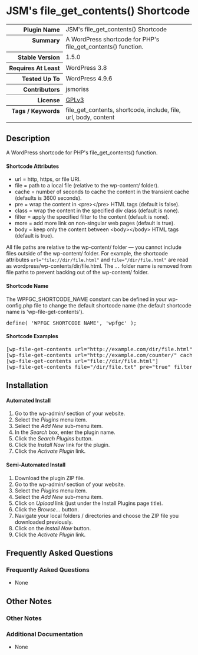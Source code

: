 <h1>JSM&#039;s file_get_contents() Shortcode</h1>

<table>
<tr><th align="right" valign="top" nowrap>Plugin Name</th><td>JSM&#039;s file_get_contents() Shortcode</td></tr>
<tr><th align="right" valign="top" nowrap>Summary</th><td>A WordPress shortcode for PHP&#039;s file_get_contents() function.</td></tr>
<tr><th align="right" valign="top" nowrap>Stable Version</th><td>1.5.0</td></tr>
<tr><th align="right" valign="top" nowrap>Requires At Least</th><td>WordPress 3.8</td></tr>
<tr><th align="right" valign="top" nowrap>Tested Up To</th><td>WordPress 4.9.6</td></tr>
<tr><th align="right" valign="top" nowrap>Contributors</th><td>jsmoriss</td></tr>
<tr><th align="right" valign="top" nowrap>License</th><td><a href="https://www.gnu.org/licenses/gpl.txt">GPLv3</a></td></tr>
<tr><th align="right" valign="top" nowrap>Tags / Keywords</th><td>file_get_contents, shortcode, include, file, url, body, content</td></tr>
</table>

<h2>Description</h2>

<p>A WordPress shortcode for PHP's file_get_contents() function.</p>

<h4>Shortcode Attributes</h4>

<ul>
<li>url = http, https, or file URI.</li>
<li>file = path to a local file (relative to the wp-content/ folder).</li>
<li>cache = number of seconds to cache the content in the transient cache (defaults is 3600 seconds).</li>
<li>pre = wrap the content in &lt;pre&gt;&lt;/pre&gt; HTML tags (default is false).</li>
<li>class = wrap the content in the specified div class (default is none).</li>
<li>filter = apply the specified filter to the content (default is none).</li>
<li>more = add more link on non-singular web pages (default is true).</li>
<li>body = keep only the content between &lt;body&gt;&lt;/body&gt; HTML tags (default is true).</li>
</ul>

<p>All file paths are relative to the wp-content/ folder &mdash; you cannot include files outside of the wp-content/ folder. For example, the shortcode attributes <code>url="file://dir/file.html"</code> and <code>file="/dir/file.html"</code> are read as wordpress/wp-contents/dir/file.html. The <code>..</code> folder name is removed from file paths to prevent backing out of the wp-content/ folder.</p>

<h4>Shortcode Name</h4>

<p>The WPFGC_SHORTCODE_NAME constant can be defined in your wp-config.php file to change the default shortcode name (the default shortcode name is 'wp-file-get-contents').</p>

<pre>
define( 'WPFGC_SHORTCODE_NAME', 'wpfgc' );
</pre>

<h4>Shortcode Examples</h4>

<pre>
&#91;wp-file-get-contents url="http://example.com/dir/file.html"&#93;
&#91;wp-file-get-contents url="http://example.com/counter/" cache="7200"&#93;
&#91;wp-file-get-contents url="file://dir/file.html"&#93;
&#91;wp-file-get-contents file="/dir/file.txt" pre="true" filter="my_custom_filters" cache="600"&#93;
</pre>


<h2>Installation</h2>

<h4>Automated Install</h4>

<ol>
<li>Go to the wp-admin/ section of your website.</li>
<li>Select the <em>Plugins</em> menu item.</li>
<li>Select the <em>Add New</em> sub-menu item.</li>
<li>In the <em>Search</em> box, enter the plugin name.</li>
<li>Click the <em>Search Plugins</em> button.</li>
<li>Click the <em>Install Now</em> link for the plugin.</li>
<li>Click the <em>Activate Plugin</em> link.</li>
</ol>

<h4>Semi-Automated Install</h4>

<ol>
<li>Download the plugin ZIP file.</li>
<li>Go to the wp-admin/ section of your website.</li>
<li>Select the <em>Plugins</em> menu item.</li>
<li>Select the <em>Add New</em> sub-menu item.</li>
<li>Click on <em>Upload</em> link (just under the Install Plugins page title).</li>
<li>Click the <em>Browse...</em> button.</li>
<li>Navigate your local folders / directories and choose the ZIP file you downloaded previously.</li>
<li>Click on the <em>Install Now</em> button.</li>
<li>Click the <em>Activate Plugin</em> link.</li>
</ol>


<h2>Frequently Asked Questions</h2>

<h3>Frequently Asked Questions</h3>

<ul>
<li>None</li>
</ul>


<h2>Other Notes</h2>

<h3>Other Notes</h3>
<h3>Additional Documentation</h3>

<ul>
<li>None</li>
</ul>

